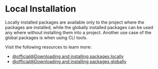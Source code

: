 # Local Installation

Locally installed packages are available only to the project where the packages are installed, while the globally installed packages can be used any where without installing them into a project. Another use case of the global packages is when using CLI tools.

Visit the following resources to learn more:

- [@official@Downloading and installing packages locally](https://docs.npmjs.com/downloading-and-installing-packages-locally)
- [@official@Downloading and installing packages globally](https://docs.npmjs.com/downloading-and-installing-packages-globally)
